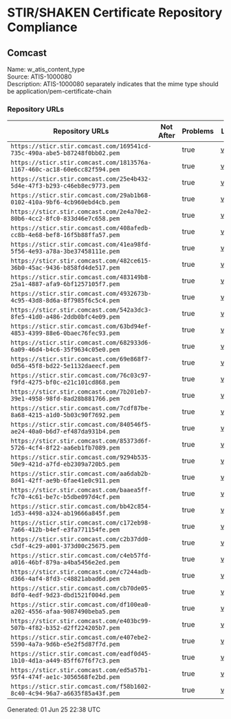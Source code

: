 # STIR/SHAKEN Certificate Repository Compliance

## Comcast

Name: w_atis_content_type\
Source: ATIS-1000080\
Description: ATIS-1000080 separately indicates that the mime type should be application/pem-certificate-chain
### Repository URLs

| Repository URLs | Not After |  Problems | Link |
|-----------------|-----------|-----------|------|
| `https://sticr.stir.comcast.com/169541cd-735c-490a-abe5-b87248f0bb02.pem` |  | true | [view](../../REPOS/b1aea261d497c75d5736fe74ad1487fdf3237b8a/README.md) |
| `https://sticr.stir.comcast.com/1813576a-1167-460c-ac18-60e6cc82f594.pem` |  | true | [view](../../REPOS/cbeb4c78be10c5fbd76960f35fdcc13712521d53/README.md) |
| `https://sticr.stir.comcast.com/25e4b432-5d4e-47f3-b293-c46eb8ec9773.pem` |  | true | [view](../../REPOS/b001f2ec1d1201d6ede949416784405c20ca4e31/README.md) |
| `https://sticr.stir.comcast.com/29ab1b68-0102-410a-9bf6-4cb960ebd4cb.pem` |  | true | [view](../../REPOS/7950bacc8072b5af21d1d7b2a7b1b11904385bd6/README.md) |
| `https://sticr.stir.comcast.com/2e4a70e2-80b6-4cc2-8fc0-833d46e7c658.pem` |  | true | [view](../../REPOS/93e1bbb87fba29765e2737efc2a5fcebd747cca6/README.md) |
| `https://sticr.stir.comcast.com/408afedb-cc8b-4e68-bef8-16f5b88ffa57.pem` |  | true | [view](../../REPOS/85d5e7a8cc5754967493942acc1c26914d6342ae/README.md) |
| `https://sticr.stir.comcast.com/41ea98fd-5f56-4e93-a78a-3be37458111e.pem` |  | true | [view](../../REPOS/6e1b60d37ff8497d6b0e3e3d93ebb7b07a1ca0f4/README.md) |
| `https://sticr.stir.comcast.com/482ce615-36b0-45ac-9436-b858fd4de517.pem` |  | true | [view](../../REPOS/f46d81257f8a85ab9d46a18287839371051089d3/README.md) |
| `https://sticr.stir.comcast.com/483149b8-25a1-4887-afa9-6bf1257105f7.pem` |  | true | [view](../../REPOS/98f67de7d51e29ddb4212e2b37ffc5b3f31f28e6/README.md) |
| `https://sticr.stir.comcast.com/4932673b-4c95-43d8-8d6a-8f7985f6c5c4.pem` |  | true | [view](../../REPOS/9404ad9dce4bb930286ec1b77f812d4cf1d982be/README.md) |
| `https://sticr.stir.comcast.com/542a3dc3-8fe5-41d0-a486-2ddb0bfc4e09.pem` |  | true | [view](../../REPOS/ef50cba23759b96efd03840e60244fd53c78a4e4/README.md) |
| `https://sticr.stir.comcast.com/63bd94ef-4853-4399-88e6-0baec76fec93.pem` |  | true | [view](../../REPOS/7bf3af3c9bbf4cf001f148e6c81ded519ceb5a7b/README.md) |
| `https://sticr.stir.comcast.com/682933d6-6a09-46d4-b4c6-35f9634c05e0.pem` |  | true | [view](../../REPOS/a80081d18869ad0498979c9b454853b53411f77b/README.md) |
| `https://sticr.stir.comcast.com/69e868f7-0d56-45f8-bd22-5e1132daeecf.pem` |  | true | [view](../../REPOS/82f933dcfb280c2a4f247d1abb9aec1d400df8cf/README.md) |
| `https://sticr.stir.comcast.com/76c03c97-f9fd-4275-bf0c-e21c101cd868.pem` |  | true | [view](../../REPOS/54a2eafc6e21b57e8ddadfb0ffacfd9dcd611ba9/README.md) |
| `https://sticr.stir.comcast.com/7b201eb7-39e1-4958-98fd-8ad28b881766.pem` |  | true | [view](../../REPOS/4d5fb3760af1ea9d47f72e52ec9142c60565708d/README.md) |
| `https://sticr.stir.comcast.com/7cdf87be-8a68-4215-a1d0-5b03c90f7692.pem` |  | true | [view](../../REPOS/58326860b4a927e88b8c0861f0d169cdac306a15/README.md) |
| `https://sticr.stir.comcast.com/840546f5-ae24-40a0-b6d7-ef487da931b4.pem` |  | true | [view](../../REPOS/a7af3a5e81094e0550569f832f1bb423124707ae/README.md) |
| `https://sticr.stir.comcast.com/85373d6f-5726-4cf4-8f22-aa6eb1fb7089.pem` |  | true | [view](../../REPOS/c8f4d79c180f4cd2db0707277832cf7fb476ccaf/README.md) |
| `https://sticr.stir.comcast.com/9294b535-50e9-421d-a7fd-eb2309a720b5.pem` |  | true | [view](../../REPOS/9660f5d7ae8c1582d0fa98e00d4fcc300cbcebd3/README.md) |
| `https://sticr.stir.comcast.com/aa6dab2b-8d41-42ff-ae9b-6fae41e0c911.pem` |  | true | [view](../../REPOS/a7348be27a35cc3d489ba68f0e73ef9150b82895/README.md) |
| `https://sticr.stir.comcast.com/baaea5ff-fc70-4c61-be7c-b5dbe097d4cf.pem` |  | true | [view](../../REPOS/00c7842793c487511de245961f419e2beaa49175/README.md) |
| `https://sticr.stir.comcast.com/bb42c854-1d53-4498-a324-ab19666a845f.pem` |  | true | [view](../../REPOS/5f705f5321207a08032eb8c8161a2ca55c7c4e23/README.md) |
| `https://sticr.stir.comcast.com/c172eb98-7a66-412b-b4ef-e3fa771154fe.pem` |  | true | [view](../../REPOS/7d62debb90c9a979fcd8b08d4571b35679991e4e/README.md) |
| `https://sticr.stir.comcast.com/c2b37dd0-c5df-4c29-a001-373d00c25675.pem` |  | true | [view](../../REPOS/f7f2d44060a0886a6419b1e953fdbb8964349b87/README.md) |
| `https://sticr.stir.comcast.com/c4eb57fd-a016-46bf-879a-a4ba5456e2ed.pem` |  | true | [view](../../REPOS/31472ef1dc08cfa51c388abc69d15badea3e31b5/README.md) |
| `https://sticr.stir.comcast.com/c7244adb-d366-4af4-8fd3-c48821abad6d.pem` |  | true | [view](../../REPOS/6f80ced3fb0128c1d95cedc786b30bca3c1be169/README.md) |
| `https://sticr.stir.comcast.com/cb70de05-8df0-4edf-9d23-dbd1521f004d.pem` |  | true | [view](../../REPOS/2875a20970c30b7d1335d19ddbc1e58478f1dca7/README.md) |
| `https://sticr.stir.comcast.com/df100ea0-a202-4556-afaa-9087490beba5.pem` |  | true | [view](../../REPOS/82315ebfa3974fde5978bd73482d8d53eae0a94f/README.md) |
| `https://sticr.stir.comcast.com/e403bc99-507b-4f82-b352-d2ff224205b7.pem` |  | true | [view](../../REPOS/46de6bdebb8f6cc49d6b7f9b508423e8af40eca1/README.md) |
| `https://sticr.stir.comcast.com/e407ebe2-5590-4a7a-9d6b-e5e2f5d87f7d.pem` |  | true | [view](../../REPOS/5879df91d8e3b90b27ef24dd1ce8350662758fb3/README.md) |
| `https://sticr.stir.comcast.com/eadf0d45-1b10-4d1a-a449-85ff67f6f7c3.pem` |  | true | [view](../../REPOS/f92d9fc74515cf99d348e6bb008c41e968dbe5bf/README.md) |
| `https://sticr.stir.comcast.com/ed5a57b1-95f4-474f-ae1c-3056568fe2bd.pem` |  | true | [view](../../REPOS/ae0c53a383fa466fe2dc8cdaf9020102777710db/README.md) |
| `https://sticr.stir.comcast.com/f58b1602-8c40-4c94-96a7-a6635f85a43f.pem` |  | true | [view](../../REPOS/386ecc64ab35e17ffd233d032df5c25688136feb/README.md) |


Generated: 01 Jun 25 22:38 UTC